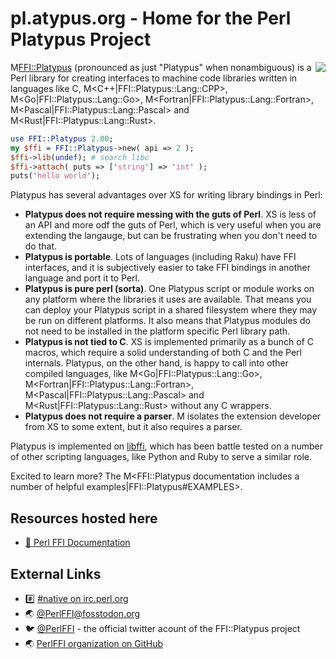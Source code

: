 # pl.atypus.org - Home for the Perl Platypus Project

<img src="/mascot.png" align="right">

M<FFI::Platypus> (pronounced as just "Platypus" when nonambiguous) is a Perl library for creating interfaces
to machine code libraries written in languages like C, M<C++|FFI::Platypus::Lang::CPP>, M<Go|FFI::Platypus::Lang::Go>,
M<Fortran|FFI::Platypus::Lang::Fortran>, M<Pascal|FFI::Platypus::Lang::Pascal> and M<Rust|FFI::Platypus::Lang::Rust>.

```perl
use FFI::Platypus 2.00;
my $ffi = FFI::Platypus->new( api => 2 );
$ffi->lib(undef); # search libc
$ffi->attach( puts => ['string'] => 'int' );
puts('hello world');
```

Platypus has several advantages over XS for writing library bindings in Perl:

 * **Platypus does not require messing with the guts of Perl**.  XS is less of an API and more odf the guts of Perl, which is very useful when you are extending the langauge, but can be frustrating when you don't need to do that.
 * **Platypus is portable**.  Lots of languages (including Raku) have FFI interfaces, and it is subjectively easier to take FFI bindings in another language and port it to Perl.
 * **Platypus is pure perl (sorta)**. One Platypus script or module works on any platform where the libraries it uses are available.  That means you can deploy your Platypus script in a shared filesystem where they may be run on different platforms.  It also means that Platypus modules do not need to be installed in the platform specific Perl library path.
 * **Platypus is not tied to C**. XS is implemented primarily as a bunch of C macros, which require a solid understanding of both C and the Perl internals.  Platypus, on the other hand, is happy to call into other compiled languages, like M<Go|FFI::Platypus::Lang::Go>, M<Fortran|FFI::Platypus::Lang::Fortran>, M<Pascal|FFI::Platypus::Lang::Pascal> and M<Rust|FFI::Platypus::Lang::Rust> without any C wrappers.
 * **Platypus does not require a parser**.  M<Inline> isolates the extension developer from XS to some extent, but it also requires a parser.

Platypus is implemented on [libffi](https://sourceware.org/libffi/), which has been battle tested on a number of other scripting languages, like Python and Ruby
to serve a similar role.

Excited to learn more?  The M<FFI::Platypus documentation includes a number of helpful examples|FFI::Platypus#EXAMPLES>.

## Resources hosted here

 * [📖 Perl FFI Documentation](/pod/)

## External Links

 * #️⃣ [#native on irc.perl.org](https://kiwiirc.com/nextclient/#irc://irc.perl.org/#native?nick=mc-guest-?)
 * 🌏 <a rel="me" href="https://fosstodon.org/@PerlFFI">@PerlFFI@fosstodon.org</a>
 * 🐦 [@PerlFFI](https://twitter.com/PerlFFI) - the official twitter acount of the FFI::Platypus project
 * 🌏 [PerlFFI organization on GitHub](https://github.com/PerlFFI)

